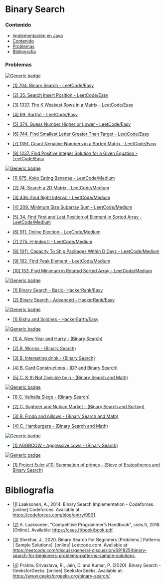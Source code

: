 # Binary Search

### Contenido

* [Implementación en Java](#)
* [Contenido](#contenido)
* [Problemas](#problemas)
* [Bibliografia](#bibliografia)

### Problemas

[![Generic badge](https://img.shields.io/badge/LeetCode-Easy-green.svg)](https://leetcode.com/problemset/algorithms/)

* [[1] 704. Binary Search - LeetCode/Easy](https://leetcode.com/problems/binary-search/)

* [[2] 35. Search Insert Position - LeetCode/Easy](https://leetcode.com/problems/search-insert-position/)

* [[3] 1337. The K Weakest Rows in a Matrix - LeetCode/Easy](https://leetcode.com/problems/the-k-weakest-rows-in-a-matrix/)

* [[4] 69. Sqrt(x) - LeetCode/Easy](https://leetcode.com/problems/sqrtx/)

* [[5] 374. Guess Number Higher or Lower - LeetCode/Easy](https://leetcode.com/problems/guess-number-higher-or-lower/)

* [[6] 744. Find Smallest Letter Greater Than Target - LeetCode/Easy](https://leetcode.com/problems/find-smallest-letter-greater-than-target/)

* [[7] 1351. Count Negative Numbers in a Sorted Matrix - LeetCode/Easy](https://leetcode.com/problems/count-negative-numbers-in-a-sorted-matrix/)

* [[8] 1237. Find Positive Integer Solution for a Given Equation - LeetCode/Easy](https://leetcode.com/problems/find-positive-integer-solution-for-a-given-equation/)

[![Generic badge](https://img.shields.io/badge/LeetCode-Medium-yellow.svg)](https://leetcode.com/problemset/algorithms/)

* [[1] 875. Koko Eating Bananas - LeetCode/Medium](https://leetcode.com/problems/koko-eating-bananas/)

* [[2] 74. Search a 2D Matrix - LeetCode/Medium](https://leetcode.com/problems/search-a-2d-matrix/)

* [[3] 436. Find Right Interval - LeetCode/Medium](https://leetcode.com/problems/find-right-interval/)

* [[4] 209. Minimum Size Subarray Sum  - LeetCode/Medium](https://leetcode.com/problems/minimum-size-subarray-sum/)

* [[5] 34. Find First and Last Position of Element in Sorted Array - LeetCode/Medium](https://leetcode.com/problems/find-first-and-last-position-of-element-in-sorted-array/)

* [[6] 911. Online Election - LeeCode/Medium](https://leetcode.com/problems/online-election/)

* [[7] 275. H-Index II - LeetCode/Medium](https://leetcode.com/problems/h-index-ii/)

* [[8] 1011. Capacity To Ship Packages Within D Days - LeetCode/Medium](https://leetcode.com/problems/capacity-to-ship-packages-within-d-days/)

* [[9] 162. Find Peak Element - LeetCode/Medium](https://leetcode.com/problems/find-peak-element/)

* [[10] 153. Find Minimum in Rotated Sorted Array - LeetCode/Medium](https://leetcode.com/problems/find-minimum-in-rotated-sorted-array/)

[![Generic badge](https://img.shields.io/badge/HackerRank-Easy-green.svg)](https://www.hackerrank.com/dashboard)

* [[1] Binary Search - Basic- HackerRank/Easy](https://www.hackerrank.com/contests/launchpad-1-winter-challenge/challenges/binary-search-basic/problem)

* [[2] Binary Search - Advanced - HackerRank/Easy](https://www.hackerrank.com/contests/launchpad-1-winter-challenge/challenges/binary-search-advanced)

[![Generic badge](https://img.shields.io/badge/HackerEarth-Easy-green.svg)](https://www.hackerearth.com/de/practice/)

* [[1] Bishu and Soldiers - HackerEarth/Easy](https://www.hackerearth.com/de/practice/algorithms/searching/binary-search/practice-problems/algorithm/bishu-and-soldiers/)


[![Generic badge](https://img.shields.io/badge/CodeForces-Easy-green.svg)](https://codeforces.com/problemset?tags=binary%20search)

* [[1] A. New Year and Hurry - (Binary Search)](https://codeforces.com/contest/750/problem/A)

* [[2] B. Worms - (Binary Search)](https://codeforces.com/contest/474/problem/B)

* [[3] B. Interesting drink - (Binary Search)](https://codeforces.com/contest/706/problem/B)

* [[4] B. Card Constructions - (DP and Binary Search)](https://codeforces.com/problemset/problem/1345/B)

* [[5] C. K-th Not Divisible by n - (Binary Search and Math)](https://codeforces.com/contest/1352/problem/C)


[![Generic badge](https://img.shields.io/badge/CodeForces-Medium-yellow.svg)](https://codeforces.com/problemset?tags=binary%20search)

* [[1] C. Valhalla Siege - (Binary Search)](https://codeforces.com/contest/975/problem/C)

* [[2] C. Sagheer and Nubian Market - (Binary Search and Sorting)](https://codeforces.com/contest/812/problem/C)

* [[3] B. Frodo and pillows - (Binary Search and Math)](https://codeforces.com/problemset/problem/760/B)

* [[4] C. Hamburgers - (Binary Search and Math)](https://codeforces.com/problemset/problem/371/C)

[![Generic badge](https://img.shields.io/badge/SPOJ-Medium-yellow.svg)](https://www.spoj.com/problems/tag/binary-search)

* [[1] AGGRCOW - Aggressive cows - (Binary Search)](https://www.spoj.com/problems/AGGRCOW/)

[![Generic badge](https://img.shields.io/badge/HackerRank-Medium-yellow.svg)](https://www.hackerrank.com/contests/projecteuler/challenges)

* [[1] Project Euler #10: Summation of primes - (Sieve of Eratosthenes and Binary Search)](https://www.hackerrank.com/contests/projecteuler/challenges/euler010/problem)

# Bibliografia

* [[1]](https://codeforces.com/blog/entry/9901) Laaksonen, A., 2014. Binary Search Implementation - Codeforces. [online] Codeforces. Available at: <https://codeforces.com/blog/entry/9901>.

* [[2]](https://cses.fi/book/book.pdf) A. Laaksonen, "Competitive Programmer’s Handbook", cses.fi, 2018. [Online]. Available: <https://cses.fi/book/book.pdf>.

* [[3]](https://leetcode.com/discuss/general-discussion/691825/binary-search-for-beginners-problems-patterns-sample-solutions) Shekhar, J., 2020. Binary Search For Beginners [Problems | Patterns | Sample Solutions]. [online] Leetcode.com. Available at: <https://leetcode.com/discuss/general-discussion/691825/binary-search-for-beginners-problems-patterns-sample-solutions>.

* [[4]](https://www.geeksforgeeks.org/binary-search/) Prabhu Srivastava, R., Jain, D. and Kumar, P. (2020). Binary Search - GeeksforGeeks. [online] GeeksforGeeks. Available at: <https://www.geeksforgeeks.org/binary-search/>.
